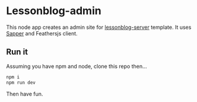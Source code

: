 # Lessonblog-admin

This node app creates an admin site for [lessonblog-server](https://github.com/lunchboxer/lessonblog-admin) template. It uses [Sapper](https://sapper.svelte.technology) and Feathersjs client.

## Run it

Assuming you have npm and node, clone this repo then...

```sh
npm i
npm run dev
```

Then have fun.
